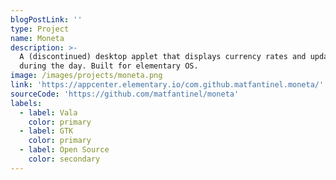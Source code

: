 ```yaml
---
blogPostLink: ''
type: Project
name: Moneta
description: >-
  A (discontinued) desktop applet that displays currency rates and updates
  during the day. Built for elementary OS.
image: /images/projects/moneta.png
link: 'https://appcenter.elementary.io/com.github.matfantinel.moneta/'
sourceCode: 'https://github.com/matfantinel/moneta'
labels:
  - label: Vala
    color: primary
  - label: GTK
    color: primary
  - label: Open Source
    color: secondary
---
```


